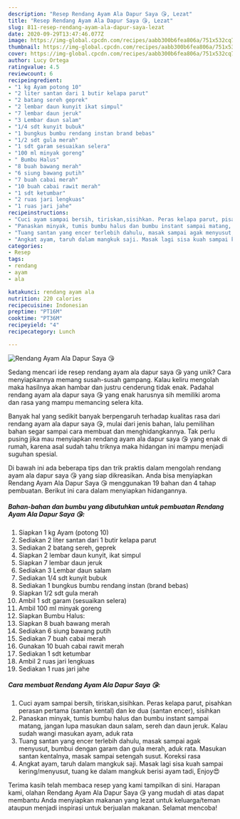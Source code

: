 ```yaml
---
description: "Resep Rendang Ayam Ala Dapur Saya 😘, Lezat"
title: "Resep Rendang Ayam Ala Dapur Saya 😘, Lezat"
slug: 811-resep-rendang-ayam-ala-dapur-saya-lezat
date: 2020-09-29T13:47:46.077Z
image: https://img-global.cpcdn.com/recipes/aabb300b6fea806a/751x532cq70/rendang-ayam-ala-dapur-saya-😘-foto-resep-utama.jpg
thumbnail: https://img-global.cpcdn.com/recipes/aabb300b6fea806a/751x532cq70/rendang-ayam-ala-dapur-saya-😘-foto-resep-utama.jpg
cover: https://img-global.cpcdn.com/recipes/aabb300b6fea806a/751x532cq70/rendang-ayam-ala-dapur-saya-😘-foto-resep-utama.jpg
author: Lucy Ortega
ratingvalue: 4.5
reviewcount: 6
recipeingredient:
- "1 kg Ayam potong 10"
- "2 liter santan dari 1 butir kelapa parut"
- "2 batang sereh geprek"
- "2 lembar daun kunyit ikat simpul"
- "7 lembar daun jeruk"
- "3 Lembar daun salam"
- "1/4 sdt kunyit bubuk"
- "1 bungkus bumbu rendang instan brand bebas"
- "1/2 sdt gula merah"
- "1 sdt garam sesuaikan selera"
- "100 ml minyak goreng"
- " Bumbu Halus"
- "8 buah bawang merah"
- "6 siung bawang putih"
- "7 buah cabai merah"
- "10 buah cabai rawit merah"
- "1 sdt ketumbar"
- "2 ruas jari lengkuas"
- "1 ruas jari jahe"
recipeinstructions:
- "Cuci ayam sampai bersih, tiriskan,sisihkan. Peras kelapa parut, pisahkan perasan pertama (santan kental) dan ke dua (santan encer), sisihkan"
- "Panaskan minyak, tumis bumbu halus dan bumbu instant sampai matang, jangan lupa masukan daun salam, sereh dan daun jeruk. Kalau sudah wangi masukan ayam, aduk rata"
- "Tuang santan yang encer terlebih dahulu, masak sampai agak menyusut, bumbui dengan garam dan gula merah, aduk rata. Masukan santan kentalnya, masak sampai setengah susut. Koreksi rasa"
- "Angkat ayam, taruh dalam mangkuk saji. Masak lagi sisa kuah sampai kering/menyusut, tuang ke dalam mangkuk berisi ayam tadi, Enjoy😍"
categories:
- Resep
tags:
- rendang
- ayam
- ala

katakunci: rendang ayam ala 
nutrition: 220 calories
recipecuisine: Indonesian
preptime: "PT16M"
cooktime: "PT36M"
recipeyield: "4"
recipecategory: Lunch

---
```



![Rendang Ayam Ala Dapur Saya 😘](https://img-global.cpcdn.com/recipes/aabb300b6fea806a/751x532cq70/rendang-ayam-ala-dapur-saya-😘-foto-resep-utama.jpg)

Sedang mencari ide resep rendang ayam ala dapur saya 😘 yang unik? Cara menyiapkannya memang susah-susah gampang. Kalau keliru mengolah maka hasilnya akan hambar dan justru cenderung tidak enak. Padahal rendang ayam ala dapur saya 😘 yang enak harusnya sih memiliki aroma dan rasa yang mampu memancing selera kita.



Banyak hal yang sedikit banyak berpengaruh terhadap kualitas rasa dari rendang ayam ala dapur saya 😘, mulai dari jenis bahan, lalu pemilihan bahan segar sampai cara membuat dan menghidangkannya. Tak perlu pusing jika mau menyiapkan rendang ayam ala dapur saya 😘 yang enak di rumah, karena asal sudah tahu triknya maka hidangan ini mampu menjadi suguhan spesial.


Di bawah ini ada beberapa tips dan trik praktis dalam mengolah rendang ayam ala dapur saya 😘 yang siap dikreasikan. Anda bisa menyiapkan Rendang Ayam Ala Dapur Saya 😘 menggunakan 19 bahan dan 4 tahap pembuatan. Berikut ini cara dalam menyiapkan hidangannya.

<!--inarticleads1-->

##### Bahan-bahan dan bumbu yang dibutuhkan untuk pembuatan Rendang Ayam Ala Dapur Saya 😘:

1. Siapkan 1 kg Ayam (potong 10)
1. Sediakan 2 liter santan dari 1 butir kelapa parut
1. Sediakan 2 batang sereh, geprek
1. Siapkan 2 lembar daun kunyit, ikat simpul
1. Siapkan 7 lembar daun jeruk
1. Sediakan 3 Lembar daun salam
1. Sediakan 1/4 sdt kunyit bubuk
1. Sediakan 1 bungkus bumbu rendang instan (brand bebas)
1. Siapkan 1/2 sdt gula merah
1. Ambil 1 sdt garam (sesuaikan selera)
1. Ambil 100 ml minyak goreng
1. Siapkan  Bumbu Halus:
1. Siapkan 8 buah bawang merah
1. Sediakan 6 siung bawang putih
1. Sediakan 7 buah cabai merah
1. Gunakan 10 buah cabai rawit merah
1. Sediakan 1 sdt ketumbar
1. Ambil 2 ruas jari lengkuas
1. Sediakan 1 ruas jari jahe




<!--inarticleads2-->

##### Cara membuat Rendang Ayam Ala Dapur Saya 😘:

1. Cuci ayam sampai bersih, tiriskan,sisihkan. Peras kelapa parut, pisahkan perasan pertama (santan kental) dan ke dua (santan encer), sisihkan
1. Panaskan minyak, tumis bumbu halus dan bumbu instant sampai matang, jangan lupa masukan daun salam, sereh dan daun jeruk. Kalau sudah wangi masukan ayam, aduk rata
1. Tuang santan yang encer terlebih dahulu, masak sampai agak menyusut, bumbui dengan garam dan gula merah, aduk rata. Masukan santan kentalnya, masak sampai setengah susut. Koreksi rasa
1. Angkat ayam, taruh dalam mangkuk saji. Masak lagi sisa kuah sampai kering/menyusut, tuang ke dalam mangkuk berisi ayam tadi, Enjoy😍




Terima kasih telah membaca resep yang kami tampilkan di sini. Harapan kami, olahan Rendang Ayam Ala Dapur Saya 😘 yang mudah di atas dapat membantu Anda menyiapkan makanan yang lezat untuk keluarga/teman ataupun menjadi inspirasi untuk berjualan makanan. Selamat mencoba!
